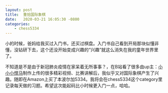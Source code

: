 ```yaml
---
layout: post
title:  重拾国际象棋
date:   2020-03-21 16:05:30 -0800
categories: 
    - chess5334
---
```

小的时候，爸妈给我买过入门书，还买过棋盘。入门书自己看到开局那块似懂非懂，没钻研下去，这个还没开始变成兴趣的“兴趣”就这么消失在我的童年世界里了。

不知道是不是由于新冠肺炎疫情在家呆着无所事事？，在B站看了很多由up主：[小小小悍马](https://space.bilibili.com/28145687/)制作上传的很多精彩视频、比赛讲解后，我似乎又对国际象棋产生了兴趣。随即在Amazon上买了本波尔加5334。我将会在chess5334这个category里记录每天做的习题。希望这次能起码比小时候更入门一点，哈哈。